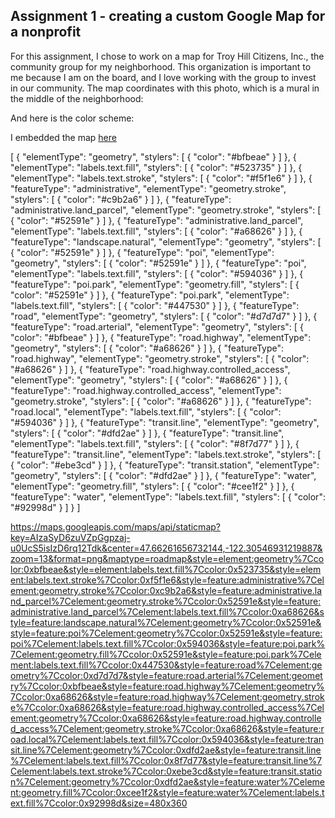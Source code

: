 ## Assignment 1 - creating a custom Google Map for a nonprofit

For this assignment, I chose to work on a map for Troy Hill Citizens, Inc., the community group for my neighborhood. This organization is important to me because I am on the board, and I love working with the group to invest in our community. The map coordinates with this photo, which is a mural in the middle of the neighborhood:

And here is the color scheme:

I embedded the map [here](/pascale_GISportfolio/google_map_thc.html)

[
  {
    "elementType": "geometry",
    "stylers": [
      {
        "color": "#bfbeae"
      }
    ]
  },
  {
    "elementType": "labels.text.fill",
    "stylers": [
      {
        "color": "#523735"
      }
    ]
  },
  {
    "elementType": "labels.text.stroke",
    "stylers": [
      {
        "color": "#f5f1e6"
      }
    ]
  },
  {
    "featureType": "administrative",
    "elementType": "geometry.stroke",
    "stylers": [
      {
        "color": "#c9b2a6"
      }
    ]
  },
  {
    "featureType": "administrative.land_parcel",
    "elementType": "geometry.stroke",
    "stylers": [
      {
        "color": "#52591e"
      }
    ]
  },
  {
    "featureType": "administrative.land_parcel",
    "elementType": "labels.text.fill",
    "stylers": [
      {
        "color": "#a68626"
      }
    ]
  },
  {
    "featureType": "landscape.natural",
    "elementType": "geometry",
    "stylers": [
      {
        "color": "#52591e"
      }
    ]
  },
  {
    "featureType": "poi",
    "elementType": "geometry",
    "stylers": [
      {
        "color": "#52591e"
      }
    ]
  },
  {
    "featureType": "poi",
    "elementType": "labels.text.fill",
    "stylers": [
      {
        "color": "#594036"
      }
    ]
  },
  {
    "featureType": "poi.park",
    "elementType": "geometry.fill",
    "stylers": [
      {
        "color": "#52591e"
      }
    ]
  },
  {
    "featureType": "poi.park",
    "elementType": "labels.text.fill",
    "stylers": [
      {
        "color": "#447530"
      }
    ]
  },
  {
    "featureType": "road",
    "elementType": "geometry",
    "stylers": [
      {
        "color": "#d7d7d7"
      }
    ]
  },
  {
    "featureType": "road.arterial",
    "elementType": "geometry",
    "stylers": [
      {
        "color": "#bfbeae"
      }
    ]
  },
  {
    "featureType": "road.highway",
    "elementType": "geometry",
    "stylers": [
      {
        "color": "#a68626"
      }
    ]
  },
  {
    "featureType": "road.highway",
    "elementType": "geometry.stroke",
    "stylers": [
      {
        "color": "#a68626"
      }
    ]
  },
  {
    "featureType": "road.highway.controlled_access",
    "elementType": "geometry",
    "stylers": [
      {
        "color": "#a68626"
      }
    ]
  },
  {
    "featureType": "road.highway.controlled_access",
    "elementType": "geometry.stroke",
    "stylers": [
      {
        "color": "#a68626"
      }
    ]
  },
  {
    "featureType": "road.local",
    "elementType": "labels.text.fill",
    "stylers": [
      {
        "color": "#594036"
      }
    ]
  },
  {
    "featureType": "transit.line",
    "elementType": "geometry",
    "stylers": [
      {
        "color": "#dfd2ae"
      }
    ]
  },
  {
    "featureType": "transit.line",
    "elementType": "labels.text.fill",
    "stylers": [
      {
        "color": "#8f7d77"
      }
    ]
  },
  {
    "featureType": "transit.line",
    "elementType": "labels.text.stroke",
    "stylers": [
      {
        "color": "#ebe3cd"
      }
    ]
  },
  {
    "featureType": "transit.station",
    "elementType": "geometry",
    "stylers": [
      {
        "color": "#dfd2ae"
      }
    ]
  },
  {
    "featureType": "water",
    "elementType": "geometry.fill",
    "stylers": [
      {
        "color": "#cee1f2"
      }
    ]
  },
  {
    "featureType": "water",
    "elementType": "labels.text.fill",
    "stylers": [
      {
        "color": "#92998d"
      }
    ]
  }
]


https://maps.googleapis.com/maps/api/staticmap?key=AIzaSyD6zuVZpGgpzaj-u0UcS5isIzD6rq12Tdk&center=47.66261656732144,-122.30546931219887&zoom=13&format=png&maptype=roadmap&style=element:geometry%7Ccolor:0xbfbeae&style=element:labels.text.fill%7Ccolor:0x523735&style=element:labels.text.stroke%7Ccolor:0xf5f1e6&style=feature:administrative%7Celement:geometry.stroke%7Ccolor:0xc9b2a6&style=feature:administrative.land_parcel%7Celement:geometry.stroke%7Ccolor:0x52591e&style=feature:administrative.land_parcel%7Celement:labels.text.fill%7Ccolor:0xa68626&style=feature:landscape.natural%7Celement:geometry%7Ccolor:0x52591e&style=feature:poi%7Celement:geometry%7Ccolor:0x52591e&style=feature:poi%7Celement:labels.text.fill%7Ccolor:0x594036&style=feature:poi.park%7Celement:geometry.fill%7Ccolor:0x52591e&style=feature:poi.park%7Celement:labels.text.fill%7Ccolor:0x447530&style=feature:road%7Celement:geometry%7Ccolor:0xd7d7d7&style=feature:road.arterial%7Celement:geometry%7Ccolor:0xbfbeae&style=feature:road.highway%7Celement:geometry%7Ccolor:0xa68626&style=feature:road.highway%7Celement:geometry.stroke%7Ccolor:0xa68626&style=feature:road.highway.controlled_access%7Celement:geometry%7Ccolor:0xa68626&style=feature:road.highway.controlled_access%7Celement:geometry.stroke%7Ccolor:0xa68626&style=feature:road.local%7Celement:labels.text.fill%7Ccolor:0x594036&style=feature:transit.line%7Celement:geometry%7Ccolor:0xdfd2ae&style=feature:transit.line%7Celement:labels.text.fill%7Ccolor:0x8f7d77&style=feature:transit.line%7Celement:labels.text.stroke%7Ccolor:0xebe3cd&style=feature:transit.station%7Celement:geometry%7Ccolor:0xdfd2ae&style=feature:water%7Celement:geometry.fill%7Ccolor:0xcee1f2&style=feature:water%7Celement:labels.text.fill%7Ccolor:0x92998d&size=480x360
